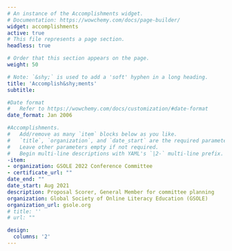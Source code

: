 ```yaml
---
# An instance of the Accomplishments widget.
# Documentation: https://wowchemy.com/docs/page-builder/
widget: accomplishments
active: true
# This file represents a page section.
headless: true

# Order that this section appears on the page.
weight: 50

# Note: `&shy;` is used to add a 'soft' hyphen in a long heading.
title: 'Accomplish&shy;ments'
subtitle:

#Date format
#   Refer to https://wowchemy.com/docs/customization/#date-format
date_format: Jan 2006

#Accomplishments.
#   Add/remove as many `item` blocks below as you like.
#   `title`, `organization`, and `date_start` are the required parameters.
#   Leave other parameters empty if not required.
#   Begin multi-line descriptions with YAML's `|2-` multi-line prefix.
-item:
- organization: GSOLE 2022 Conference Committee
- certificate_url: ""
date_end: ""
date_start: Aug 2021
description: Proposal Scorer, General Member for committee planning
organization: Global Society of Online Literacy Education (GSOLE)
organization_url: gsole.org
# title: ''
# url: ""

design:
  columns: '2' 
---
```

